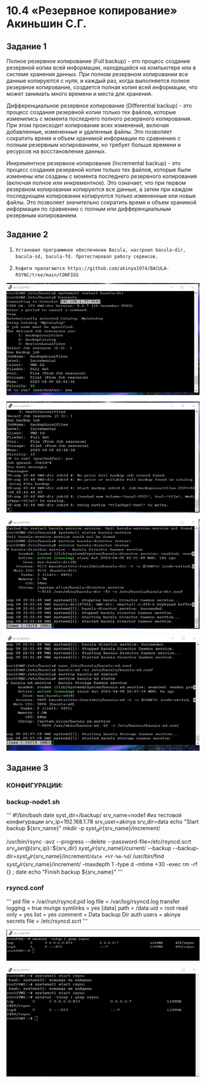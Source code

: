 # 10.4 «Резервное копирование» Акиньшин С.Г.

## Задание 1

Полное резервное копирование (Full backup) - это процесс создания резервной копии всей информации, находящейся на компьютере или в системе хранения данных. При полном резервном копировании все данные копируются с нуля, и каждый раз, когда выполняется полное резервное копирование, создается полная копия всей информации, что может занимать много времени и места для хранения.

Дифференциальное резервное копирование (Differential backup) - это процесс создания резервной копии только тех файлов, которые изменились с момента последнего полного резервного копирования. При этом происходит копирование всех изменений, включая добавленные, измененные и удаленные файлы. Это позволяет сократить время и объем хранимой информации по сравнению с полным резервным копированием, но требует больше времени и ресурсов на восстановление данных.

Инкрементное резервное копирование (Incremental backup) - это процесс создания резервной копии только тех файлов, которые были изменены или созданы с момента последнего резервного копирования (включая полное или инкрементное). Это означает, что при первом резервном копировании копируются все данные, а затем при каждом последующем копировании копируются только измененные или новые файлы. Это позволяет значительно сократить время и объем хранимой информации по сравнению с полным или дифференциальным резервным копированием.


## Задание 2

1. `Установил программное обеспечении Bacula, настроил bacula-dir, bacula-sd, bacula-fd. Протестировал работу сервисов.`

2. `Кофиги прилагаются https://github.com/akinya1974/BACULA-RSYNC/tree/main/CONFIGS`

![RUN](https://github.com/akinya1974/BACULA-RSYNC/blob/main/JPG/RUN-2.jpg)

![RUN](https://github.com/akinya1974/BACULA-RSYNC/blob/main/JPG/RUN.jpg)

![STATUS](https://github.com/akinya1974/BACULA-RSYNC/blob/main/JPG/DIR%20STATUS.jpg)

![STATUS](https://github.com/akinya1974/BACULA-RSYNC/blob/main/JPG/SD%20STATUS.jpg)


## Задание 3

### КОНФИГУРАЦИИ:

### backup-node1.sh

'''
#!/bin/bash
date
syst_dir=/backup/
srv_name=node1 #из тестовой конфигурации
srv_ip=192.168.1.78
srv_user=akinya
srv_dir=data
echo "Start backup ${srv_name}"
mkdir -p ${syst_dir}${srv_name}/increment/

/usr/bin/rsync -avz --progress --delete
--password-file=/etc/rsyncd.scrt ${srv_user}@${srv_ip}::${srv_dir}
${syst_dir}${srv_name}/current/ --backup
--backup-dir=${syst_dir}${srv_name}/increment/`date +%Y-%m-%d`/
/usr/bin/find ${syst_dir}${srv_name}/increment/ -maxdepth 1 -type d
-mtime +30 -exec rm -rf {} \;
date
echo "Finish backup ${srv_name}"
'''
### rsyncd.conf
'''
pid file = /var/run/rsyncd.pid
log file = /var/log/rsyncd.log
transfer logging = true
munge symlinks = yes
[data]
path = /data
uid = root
read only = yes
list = yes
comment = Data backup Dir
auth users = akinya
secrets file = /etc/rsyncd.scrt
'''


![LISTEN PORT](https://github.com/akinya1974/BACULA-RSYNC/blob/main/JPG/LISTEN%20PORT%20RCYNC.jpg)


![NETSTAT](https://github.com/akinya1974/BACULA-RSYNC/blob/main/JPG/RSYNC%20-netstat.jpg)
